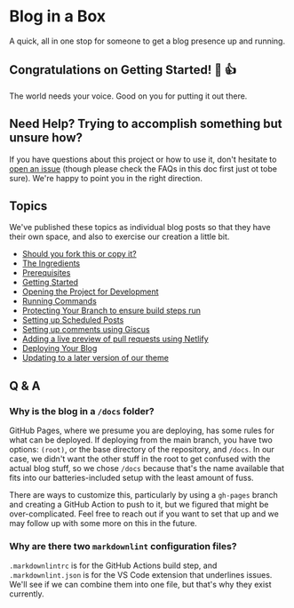 # Blog in a Box

A quick, all in one stop for someone to get a blog presence up and running.

## Congratulations on Getting Started! :tada: :+1:

The world needs your voice. Good on you for putting it out there.

## Need Help? Trying to accomplish something but unsure how?

If you have questions about this project or how to use it, don't hesitate to [open an issue](https://github.com/excellalabs/blog-in-a-box/issues/new) (though please check the FAQs in this doc first just ot tobe sure). We're happy to point you in the right direction.

## Topics

We've published these topics as individual blog posts so that they have their own space, and also to exercise our creation a little bit.

* [Should you fork this or copy it?](docs/_posts/2022-01-01-welcome-to-biab.md)
* [The Ingredients](docs/_posts/2022-01-02-the-ingredients.md)
* [Prerequisites](docs/_posts/2022-01-03-prerequisites.md)
* [Getting Started](docs/_posts/2022-01-04-getting-started.md)
* [Opening the Project for Development](docs/_posts/2022-01-05-opening.md)
* [Running Commands](docs/_posts/2022-01-06-running-commands.md)
* [Protecting Your Branch to ensure build steps run](docs/_posts/2022-01-07-protecting-your-branches.md)
* [Setting up Scheduled Posts](docs/_posts/2022-01-08-scheduled-posts.md)
* [Setting up comments using Giscus](docs/_posts/2022-01-09-giscus-comments.md)
* [Adding a live preview of pull requests using Netlify](docs/_posts/2022-01-10-netlify-preview.md)
* [Deploying Your Blog](docs/_posts/2022-01-11-deploying.md)
* [Updating to a later version of our theme](docs/_posts/2022-01-12-updating-theme.md)

## Q & A

### Why is the blog in a `/docs` folder?

GitHub Pages, where we presume you are deploying, has some rules for what can be deployed. If deploying from the main branch, you have two options: `(root)`, or the base directory of the repository, and `/docs`. In our case, we didn't want the other stuff in the root to get confused with the actual blog stuff, so we chose `/docs` because that's the name available that fits into our batteries-included setup with the least amount of fuss.

There are ways to customize this, particularly by using a `gh-pages` branch and creating a GitHub Action to push to it, but we figured that might be over-complicated. Feel free to reach out if you want to set that up and we may follow up with some more on this in the future.

### Why are there two `markdownlint` configuration files?

`.markdownlintrc` is for the GitHub Actions build step, and `.markdownlint.json` is for the VS Code extension that underlines issues. We'll see if we can combine them into one file, but that's why they exist currently.
